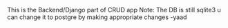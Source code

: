 This is the Backend/Django part of CRUD app
Note: The DB is still sqlite3 u can change it to postgre by making appropriate changes
-yaad
